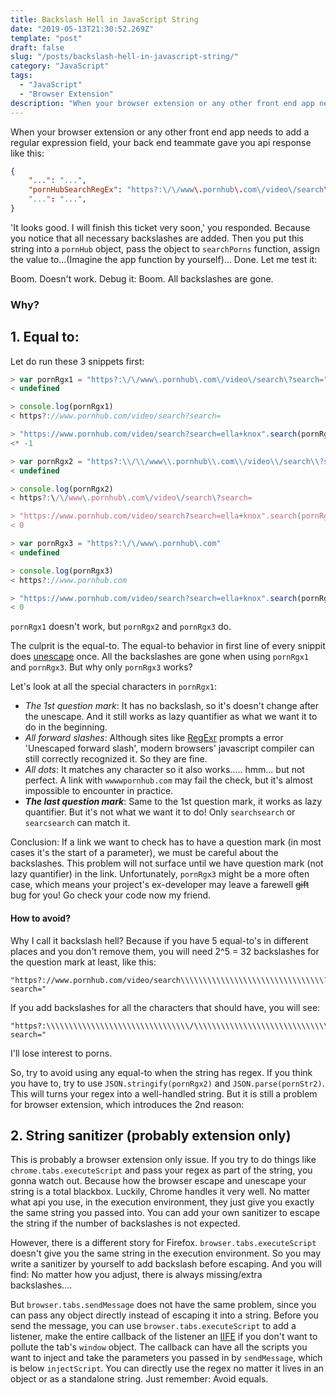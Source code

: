 ```yaml
---
title: Backslash Hell in JavaScript String
date: "2019-05-13T21:30:52.269Z"
template: "post"
draft: false
slug: "/posts/backslash-hell-in-javascript-string/"
category: "JavaScript"
tags:
  - "JavaScript"
  - "Browser Extension"
description: "When your browser extension or any other front end app needs to add a regular expression field, your back end teammate gave you api response like this..."
---
```


When your browser extension or any other front end app needs to add a regular expression field, your back end teammate gave you api response like this:
```json
{
	"...": "...",
	"pornHubSearchRegEx": "https?:\/\/www\.pornhub\.com\/video\/search\?search="
	"...": "...",
}
```
'It looks good. I will finish this ticket very soon,' you responded. Because you notice that all necessary backslashes are added. Then you put this string into a `pornHub` object, pass the object to `searchPorns`  function, assign the value to...(Imagine the app function by yourself)... Done. Let me test it:

Boom. Doesn't work. Debug it: Boom. All backslashes are gone.

### Why?
## 1. Equal to:
Let do run these 3 snippets first:
```js
> var pornRgx1 = "https?:\/\/www\.pornhub\.com\/video\/search\?search="
< undefined

> console.log(pornRgx1)
< https?://www.pornhub.com/video/search?search=

> "https://www.pornhub.com/video/search?search=ella+knox".search(pornRgx1)
<* -1
```
```js
> var pornRgx2 = "https?:\\/\\/www\\.pornhub\\.com\\/video\\/search\\?search="
< undefined

> console.log(pornRgx2)
< https?:\/\/www\.pornhub\.com\/video\/search\?search=

> "https://www.pornhub.com/video/search?search=ella+knox".search(pornRgx1)
< 0
```
```js
> var pornRgx3 = "https?:\/\/www\.pornhub\.com"
< undefined

> console.log(pornRgx3)
< https?://www.pornhub.com

> "https://www.pornhub.com/video/search?search=ella+knox".search(pornRgx3)
< 0
```
`pornRgx1` doesn't work, but `pornRgx2` and `pornRgx3` do.

The culprit is the equal-to. The equal-to behavior in first line of every snippit does [unescape](https://developer.mozilla.org/en-US/docs/Web/JavaScript/Reference/Global_Objects/unescape) once. All the backslashes are gone when using `pornRgx1` and `pornRgx3`.  But why only `pornRgx3` works?

Let's look at all the special characters in `pornRgx1`:
- *The 1st question mark*:  It has no backslash, so it's doesn't change after the unescape. And it still works as lazy quantifier as what we want it to do in the beginning.
- *All forward slashes*: Although sites like [RegExr](https://regexr.com/) prompts a error 'Unescaped forward slash', modern browsers' javascript compiler can still correctly recognized it. So they are fine.
- *All dots*: It matches any character so it also works..... hmm... but not perfect. A link with `wwwwpornhub.com` may fail the check, but it's almost impossible to encounter in practice.
- ***The last question mark***: Same to the 1st question mark, it works as lazy quantifier. But it's not what we want it to do! Only `searchsearch` or `searcsearch` can match it.

Conclusion: If a link we want to check has to have a question mark (in most cases it's the start of a parameter), we must be careful about the backslashes. This problem will not surface until we have question mark (not lazy quantifier) in the link. Unfortunately, `pornRgx3` might be a more often case, which means your project's ex-developer may leave a farewell ~~gift~~ bug for you! Go check your code now my friend.

#### How to avoid?
Why I call it backslash hell? Because if you have 5 equal-to's in different places and you don't remove them, you will need 2^5 = 32 backslashes for the question mark at least, like this:
```
"https?://www.pornhub.com/video/search\\\\\\\\\\\\\\\\\\\\\\\\\\\\\\\\?search="
```
If you add backslashes for all the characters that should have, you will see:
```
"https?:\\\\\\\\\\\\\\\\\\\\\\\\\\\\\\\\/\\\\\\\\\\\\\\\\\\\\\\\\\\\\\\\\/www\\\\\\\\\\\\\\\\\\\\\\\\\\\\\\\\.pornhub\\\\\\\\\\\\\\\\\\\\\\\\\\\\\\\\.com\\\\\\\\\\\\\\\\\\\\\\\\\\\\\\\\/video\\\\\\\\\\\\\\\\\\\\\\\\\\\\\\\\/search\\\\\\\\\\\\\\\\\\\\\\\\\\\\\\\\?search="
```
I'll lose interest to porns.

So, try to avoid using any equal-to when the string has regex. If you think you have to, try to use `JSON.stringify(pornRgx2)` and `JSON.parse(pornStr2)`. This will turns your regex into a well-handled string. But it is still a problem for browser extension, which introduces the 2nd reason:

## 2. String sanitizer (probably extension only)
This is probably a browser extension only issue. If you try to do things like `chrome.tabs.executeScript` and pass your regex as part of the string, you gonna watch out. Because how the browser escape and unescape your string is a total blackbox. Luckily, Chrome handles it very well. No matter what api you use, in the execution environment, they just give you exactly the same string you passed into. You can add your own sanitizer to escape the string if the number of backslashes is not expected.

However, there is a different story for Firefox. `browser.tabs.executeScript` doesn't give you the same string in the execution environment. So you may write a sanitizer by yourself to add backslash before escaping. And you will find: No matter how you adjust, there is always missing/extra backslashes.... 

But `browser.tabs.sendMessage` does not have the same problem, since you can pass any object directly instead of escaping it into a string. Before you send the message, you can use `browser.tabs.executeScript` to add a listener, make the entire callback of the listener an [IIFE](https://developer.mozilla.org/en-US/docs/Glossary/IIFE) if you don't want to pollute the tab's `window` object. The callback can have all the scripts you want to inject and take the parameters you passed in by `sendMessage`, which is below `injectScript`. You can directly use the regex no matter it lives in an object or as a standalone string. Just remember:  Avoid equals.
